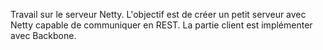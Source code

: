 Travail sur le serveur Netty. 
L'objectif est de créer un petit serveur avec Netty capable de communiquer en REST. La partie client est implémenter avec Backbone.  
